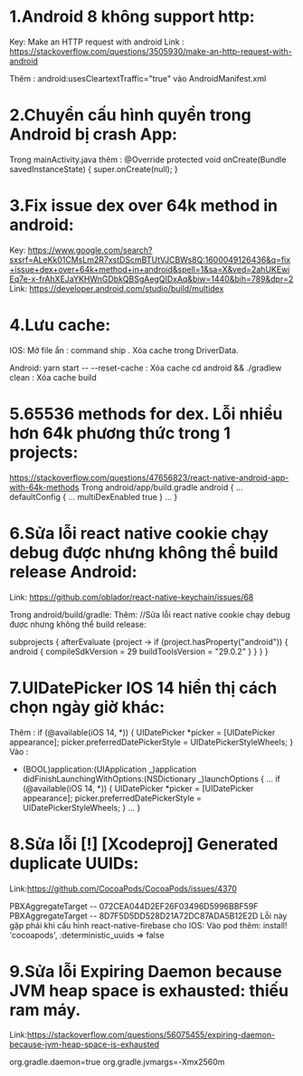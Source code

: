 # 1.Android 8 không support http:

Key: Make an HTTP request with android
Link : https://stackoverflow.com/questions/3505930/make-an-http-request-with-android

Thêm :
android:usesCleartextTraffic="true" vào AndroidManifest.xml

# 2.Chuyển cấu hình quyền trong Android bị crash App:

Trong mainActivity.java thêm :
@Override
protected void onCreate(Bundle savedInstanceState) {
super.onCreate(null);
}

# 3.Fix issue dex over 64k method in android:

Key:
https://www.google.com/search?sxsrf=ALeKk01CMsLm2R7xstDScmBTUtVJCBWs8Q:1600049126436&q=fix+issue+dex+over+64k+method+in+android&spell=1&sa=X&ved=2ahUKEwiEq7e-x-frAhXEJaYKHWnGDbkQBSgAegQIDxAq&biw=1440&bih=789&dpr=2
Link: https://developer.android.com/studio/build/multidex

# 4.Lưu cache:

IOS:
Mở file ẩn : command ship .
Xóa cache trong DriverData.

Android:
yarn start -- --reset-cache : Xóa cache
cd android && ./gradlew clean : Xóa cache build

# 5.65536 methods for dex. Lỗi nhiều hơn 64k phương thức trong 1 projects:

https://stackoverflow.com/questions/47656823/react-native-android-app-with-64k-methods
Trong android/app/build.gradle
android {
...
defaultConfig {
...
multiDexEnabled true
}
...
}

# 6.Sửa lỗi react native cookie chạy debug được nhưng không thể build release Android:

Link: https://github.com/oblador/react-native-keychain/issues/68

Trong android/build/gradle:
Thêm:
//Sửa lỗi react native cookie chạy debug được nhưng không thể build release:

subprojects {
afterEvaluate {project ->
if (project.hasProperty("android")) {
android {
compileSdkVersion = 29
buildToolsVersion = "29.0.2"
}
}
}
}

# 7.UIDatePicker IOS 14 hiển thị cách chọn ngày giờ khác:

Thêm :
if (@available(iOS 14, *)) {
UIDatePicker *picker = [UIDatePicker appearance];
picker.preferredDatePickerStyle = UIDatePickerStyleWheels;
}
Vào :

- (BOOL)application:(UIApplication _)application didFinishLaunchingWithOptions:(NSDictionary _)launchOptions
  {
  ...
  if (@available(iOS 14, *)) {
  UIDatePicker *picker = [UIDatePicker appearance];
  picker.preferredDatePickerStyle = UIDatePickerStyleWheels;
  }
  ...
  }

# 8.Sửa lỗi [!] [Xcodeproj] Generated duplicate UUIDs:

Link:https://github.com/CocoaPods/CocoaPods/issues/4370

PBXAggregateTarget -- 072CEA044D2EF26F03496D5996BBF59F
PBXAggregateTarget -- 8D7F5D5DD528D21A72DC87ADA5B12E2D
Lỗi này gặp phải khi cấu hình react-native-firebase cho IOS:
Vào pod thêm:
install! 'cocoapods', :deterministic_uuids => false

# 9.Sửa lỗi Expiring Daemon because JVM heap space is exhausted: thiếu ram máy.

Link:https://stackoverflow.com/questions/56075455/expiring-daemon-because-jvm-heap-space-is-exhausted

org.gradle.daemon=true
org.gradle.jvmargs=-Xmx2560m
